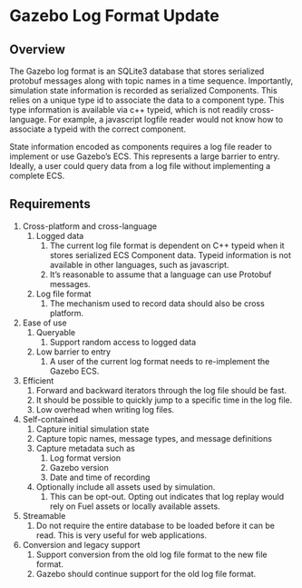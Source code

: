 # Gazebo Log Format Update

## Overview

The Gazebo log format is an SQLite3 database that stores serialized protobuf
messages along with topic names in a time sequence. Importantly, simulation
state information is recorded as serialized Components. This relies on
a unique type id to associate the data to a component type. This type
information is available via c++ typeid, which is not readily
cross-language. For example, a javascript logfile reader would not know how
to associate a typeid with the correct component.


State information encoded as components requires a log file reader to
implement or use Gazebo’s ECS. This represents a large barrier to entry.
Ideally, a user could query data from a log file without implementing
a complete ECS. 

## Requirements

1. Cross-platform and cross-language
    1. Logged data
        1. The current log file format is dependent on C++ typeid when it stores serialized ECS Component data. Typeid information is not available in other languages, such as javascript.
        1. It’s reasonable to assume that a language can use Protobuf messages.
    1. Log file format
        1. The mechanism used to record data should also be cross platform.
1. Ease of use
    1. Queryable
        1. Support random access to logged data
    1. Low barrier to entry
        1. A user of the current log format needs to re-implement the Gazebo ECS.
1. Efficient
    1. Forward and backward iterators through the log file should be fast.
    1. It should be possible to quickly jump to a specific time in the log
       file.
    1. Low overhead when writing log files.
1. Self-contained
    1. Capture initial simulation state
    1. Capture topic names, message types, and message definitions
    1. Capture metadata such as
        1. Log format version
        1. Gazebo version
        1. Date and time of recording
    1. Optionally include all assets used by simulation. 
        1. This can be opt-out. Opting out indicates that log replay would rely on Fuel assets or locally available assets.
1. Streamable
    1. Do not require the entire database to be loaded before it can be read. This is very useful for web applications.
1. Conversion and legacy support
    1. Support conversion from the old log file format to the new file
       format.
    1. Gazebo should continue support for the old log file format.
